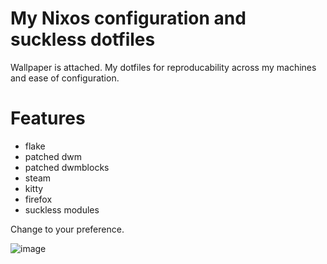 # My Nixos configuration and suckless dotfiles

Wallpaper is attached. My dotfiles for reproducability across my machines and ease of configuration.

# Features
- flake
- patched dwm
- patched dwmblocks
- steam
- kitty
- firefox
- suckless modules

Change to your preference.


![image](https://github.com/user-attachments/assets/9eaa3561-cf92-4aa7-883d-b33bb31e56a0)
